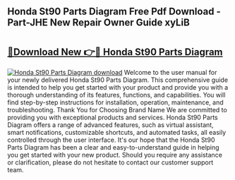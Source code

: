 ## Honda St90 Parts Diagram Free Pdf Download - Part-JHE New Repair Owner Guide xyLiB

# <h2><a href="http://dfoky4.blite.top/?on=Honda+St90+Parts+Diagram">🔗Download New 👉🔴 Honda St90 Parts Diagram</a></h2>

[![Honda St90 Parts Diagram download](https://i.imgur.com/lujVjoI.png)](http://dfoky4.blite.top/?on=Honda+St90+Parts+Diagram)
Welcome to the user manual for your newly delivered Honda St90 Parts Diagram. This comprehensive guide is intended to help you get started with your product and provide you with a thorough understanding of its features, functions, and capabilities. You will find step-by-step instructions for installation, operation, maintenance, and troubleshooting. Thank You for Choosing Brand Name We are committed to providing you with exceptional products and services. Honda St90 Parts Diagram offers a range of advanced features, such as virtual assistant, smart notifications, customizable shortcuts, and automated tasks, all easily controlled through the user interface. It's our hope that the Honda St90 Parts Diagram has been a clear and easy-to-understand guide in helping you get started with your new product. Should you require any assistance or clarification, please do not hesitate to contact our customer support team.
